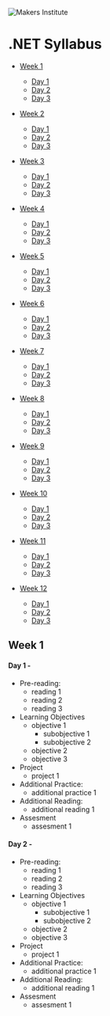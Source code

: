 ![Makers Institute](https://makersinstitute.id/img/logo-makersinstitute.png)

# .NET Syllabus

* [Week 1](#week1)
  * [Day 1](#day11)
  * [Day 2](#day12)
  * [Day 3](#day13)
  
* [Week 2](#week2)
  * [Day 1](#day21)
  * [Day 2](#day22)
  * [Day 3](#day23)
  
* [Week 3](#week3)
  * [Day 1](#day31)
  * [Day 2](#day32)
  * [Day 3](#day33)
  
* [Week 4](#week4)
  * [Day 1](#day41)
  * [Day 2](#day42)
  * [Day 3](#day43)
  
* [Week 5](#week5)
  * [Day 1](#day51)
  * [Day 2](#day52)
  * [Day 3](#day53)
  
* [Week 6](#week6)
  * [Day 1](#day61)
  * [Day 2](#day62)
  * [Day 3](#day63)
  
* [Week 7](#week7)
  * [Day 1](#day71)
  * [Day 2](#day72)
  * [Day 3](#day73)
  
* [Week 8](#week8)
  * [Day 1](#day81)
  * [Day 2](#day82)
  * [Day 3](#day83)
  
* [Week 9](#week9)
  * [Day 1](#day91)
  * [Day 2](#day92)
  * [Day 3](#day93)
  
* [Week 10](#week10)
  * [Day 1](#day101)
  * [Day 2](#day102)
  * [Day 3](#day103)
  
* [Week 11](#week11)
  * [Day 1](#day111)
  * [Day 2](#day112)
  * [Day 3](#day113)
  
* [Week 12](#week12)
  * [Day 1](#day121)
  * [Day 2](#day122)
  * [Day 3](#day123)
  
## <a name="week1"></a>Week 1

#### <a name="day11"></a>Day 1 - 
* Pre-reading:
  * reading 1
  * reading 2
  * reading 3
* Learning Objectives
  * objective 1
    * subobjective 1
    * subobjective 2
  * objective 2
  * objective 3
* Project
  * project 1
* Additional Practice:
  * additional practice 1
* Additional Reading:
  * additional reading 1
* Assesment
  * assesment 1
  
#### <a name="day12"></a>Day 2 - 
* Pre-reading:
  * reading 1
  * reading 2
  * reading 3
* Learning Objectives
  * objective 1
    * subobjective 1
    * subobjective 2
  * objective 2
  * objective 3
* Project
  * project 1
* Additional Practice:
  * additional practice 1
* Additional Reading:
  * additional reading 1
* Assesment
  * assesment 1
